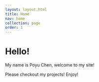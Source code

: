 ```yaml
---
layout: layout.html
title: Home
nav: home
collection: page
order: 1
---
```


# Hello!

My name is Poyu Chen, welcome to my site!

Please checkout my projects! Enjoy!
